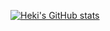 [![Heki's GitHub stats](https://github-readme-stats.vercel.app/api?username=hekifloof)](https://github.com/anuraghazra/github-readme-stats)
